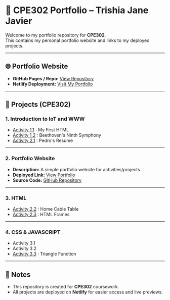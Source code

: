 # 📌 CPE302 Portfolio – Trishia Jane Javier

Welcome to my portfolio repository for **CPE302**.  
This contains my personal portfolio website and links to my deployed projects.

---

## 🌐 Portfolio Website
- **GitHub Pages / Repo:** [View Repository](https://github.com/tijeyy/)  
- **Netlify Deployment:** [Visit My Portfolio](https://tijeyyy.netlify.app/)

---

## 📂 Projects (CPE302)

### 1. Introduction to IoT and WWW
- [Activity 1.1](https://tijeyyy.netlify.app/activity1) : My First HTML
- [Activity 1.2](https://tijeyyy.netlify.app/activity1-2) : Beethoven's Ninth Symphony
- [Activity 2.1](https://tijeyyy.netlify.app/activity2-1) : Pedro's Resume

---

### 2. Portfolio Website
- **Description:** A simple portfolio website for activities/projects.  
- **Deployed Link:** [View Portfolio](https://tijeyyy.netlify.app/)
- **Source Code:** [GitHub Repository](https://github.com/tijeyy/CPE302_ACTIVITIES/blob/main/index.html)

---

### 3. HTML
- [Activity 2.2](https://tijeyyy.netlify.app/activity2-2) : Home Cable Table
- [Activity 2.3](https://tijeyyy.netlify.app/activity2-3) : HTML Frames

---

### 4. CSS & JAVASCRIPT
- Activity 3.1
- Activity 3.2
- [Activity 3.3](https://tijeyyy.netlify.app/activity3-3) : Triangle Function

---

## 📝 Notes
- This repository is created for **CPE302** coursework.  
- All projects are deployed on **Netlify** for easier access and live previews.  
